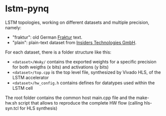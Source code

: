 # lstm-pynq

LSTM topologies, working on different datasets and multiple precision, namely:
 
 - "fraktur": old German [Fraktur](http://www.deutschestextarchiv.de/) text.
 - "plain": plain-text dataset from [Insiders Technologies GmbH](https://www.insiders-technologies.de/home.html).

For each dataset, there is a folder structure like this:

 - `<dataset>/WxAy/` contains the exported weights for a specific precision for both weigths (x bits) and activations (y bits)
 - `<dataset>/top.cpp` is the top level file, synthesized by Vivado HLS, of the LSTM accelerator
 - `<dataset>/hw_config.h` contains defines for datatypes used within the LSTM cell

The root folder contains the common host main.cpp file and the make-hw.sh script that allows to reproduce the complete HW flow (calling hls-syn.tcl for HLS synthesis)
